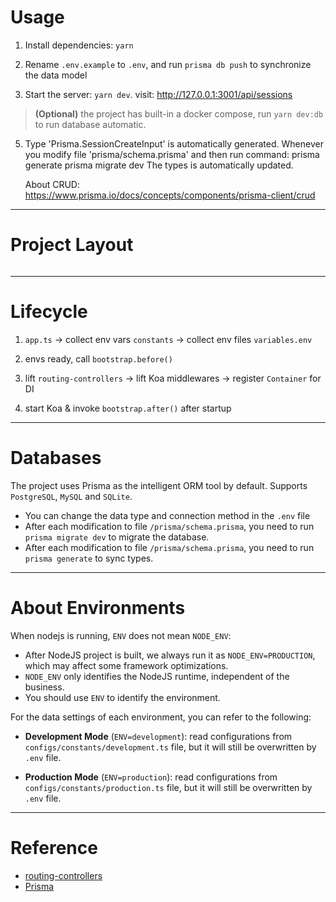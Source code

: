 # Usage

1. Install dependencies: `yarn`

2. Rename `.env.example` to `.env`, and run `prisma db push` to synchronize the data model

3. Start the server: `yarn dev`. visit: http://127.0.0.1:3001/api/sessions

> **(Optional)** the project has built-in a docker compose, run `yarn dev:db` to run database automatic.

5. 
    Type 'Prisma.SessionCreateInput' is automatically generated.
    Whenever you modify file 'prisma/schema.prisma' and then run command:
        prisma generate
        prisma migrate dev
    The types is automatically updated.
   
    About CRUD: https://www.prisma.io/docs/concepts/components/prisma-client/crud
   
---

# Project Layout

```

```

---


# Lifecycle

1. `app.ts` -> collect env vars `constants` -> collect env files `variables.env`

2. envs ready, call `bootstrap.before()`

3. lift `routing-controllers` -> lift Koa middlewares -> register `Container` for DI

4. start Koa &amp; invoke `bootstrap.after()` after startup

---

# Databases

The project uses Prisma as the intelligent ORM tool by default. Supports `PostgreSQL`, `MySQL` and `SQLite`.

- You can change the data type and connection method in the `.env` file
- After each modification to file `/prisma/schema.prisma`, you need to run `prisma migrate dev` to migrate the database.
- After each modification to file `/prisma/schema.prisma`, you need to run `prisma generate` to sync types.

---

# About Environments

When nodejs is running, `ENV` does not mean `NODE_ENV`:

- After NodeJS project is built, we always run it as `NODE_ENV=PRODUCTION`, which may affect some framework optimizations.
- `NODE_ENV` only identifies the NodeJS runtime, independent of the business.
- You should use `ENV` to identify the environment.

For the data settings of each environment, you can refer to the following:

- **Development Mode** (`ENV=development`): read configurations from `configs/constants/development.ts` file, but it will still be overwritten by `.env` file.

- **Production Mode** (`ENV=production`): read configurations from `configs/constants/production.ts` file, but it will still be overwritten by `.env` file.

---

# Reference

- [routing-controllers](https://github.com/typestack/routing-controllers)
- [Prisma](https://www.prisma.io/docs/concepts)
